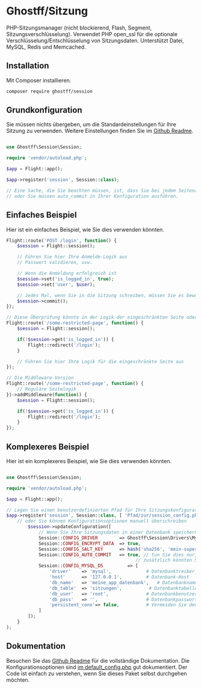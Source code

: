# Ghostff/Sitzung

PHP-Sitzungsmanager (nicht blockierend, Flash, Segment, Sitzungsverschlüsselung). Verwendet PHP open_ssl für die optionale Verschlüsselung/Entschlüsselung von Sitzungsdaten. Unterstützt Datei, MySQL, Redis und Memcached.

## Installation

Mit Composer installieren.

```bash
composer require ghostff/session
```

## Grundkonfiguration

Sie müssen nichts übergeben, um die Standardeinstellungen für Ihre Sitzung zu verwenden. Weitere Einstellungen finden Sie im [Github Readme](https://github.com/Ghostff/Session).

```php

use Ghostff\Session\Session;

require 'vendor/autoload.php';

$app = Flight::app();

$app->register('session', Session::class);

// Eine Sache, die Sie beachten müssen, ist, dass Sie bei jedem Seitenaufruf Ihre Sitzung bestätigen müssen
// oder Sie müssen auto_commit in Ihrer Konfiguration ausführen.
```

## Einfaches Beispiel

Hier ist ein einfaches Beispiel, wie Sie dies verwenden könnten.

```php
Flight::route('POST /login', function() {
	$session = Flight::session();

	// Führen Sie hier Ihre Anmelde-Logik aus
	// Passwort validieren, usw.

	// Wenn die Anmeldung erfolgreich ist
	$session->set('is_logged_in', true);
	$session->set('user', $user);

	// Jedes Mal, wenn Sie in die Sitzung schreiben, müssen Sie es bewusst bestätigen.
	$session->commit();
});

// Diese Überprüfung könnte in der Logik der eingeschränkten Seite oder in Middleware eingebettet sein.
Flight::route('/some-restricted-page', function() {
	$session = Flight::session();

	if(!$session->get('is_logged_in')) {
		Flight::redirect('/login');
	}

	// Führen Sie hier Ihre Logik für die eingeschränkte Seite aus
});

// Die Middleware-Version
Flight::route('/some-restricted-page', function() {
	// Reguläre Seitelogik
})->addMiddleware(function() {
	$session = Flight::session();

	if(!$session->get('is_logged_in')) {
		Flight::redirect('/login');
	}
});
```

## Komplexeres Beispiel

Hier ist ein komplexeres Beispiel, wie Sie dies verwenden könnten.

```php

use Ghostff\Session\Session;

require 'vendor/autoload.php';

$app = Flight::app();

// Legen Sie einen benutzerdefinierten Pfad für Ihre Sitzungskonfigurationsdatei fest und geben Sie eine zufällige Zeichenfolge für die Sitzungs-ID an
$app->register('session', Session::class, [ 'Pfad/zur/session_config.php', bin2hex(random_bytes(32)) ], function(Session $session) {
	// oder Sie können Konfigurationsoptionen manuell überschreiben
		$session->updateConfiguration([
			// Wenn Sie Ihre Sitzungsdaten in einer Datenbank speichern möchten (gut, wenn Sie etwas Ähnliches wie "Melden Sie mich von allen Geräten ab" möchten)
			Session::CONFIG_DRIVER        => Ghostff\Session\Drivers\MySql::class,
			Session::CONFIG_ENCRYPT_DATA  => true,
			Session::CONFIG_SALT_KEY      => hash('sha256', 'mein-super-GEH3IM3S-Salz'), // bitte ändern Sie dies in etwas anderes
			Session::CONFIG_AUTO_COMMIT   => true, // tun Sie dies nur, wenn es erforderlich ist und/oder es schwierig ist, Ihre Sitzung zu bestätigen.
												// zusätzlich könnten Sie Flight::after('start', function() { Flight::session()->commit(); }); ausführen
			Session::CONFIG_MYSQL_DS         => [
				'driver'    => 'mysql',             # Datenbanktreiber für PDO-DSN z.B. (mysql:host=...;dbname=...)
				'host'      => '127.0.0.1',         # Datenbank-Host
				'db_name'   => 'meine_app_datenbank',   # Datenbankname
				'db_table'  => 'sitzungen',          # Datenbanktabelle
				'db_user'   => 'root',              # Datenbankbenutzername
				'db_pass'   => '',                  # Datenbankpasswort
				'persistent_conn'=> false,          # Vermeiden Sie den Overhead beim Herstellen einer neuen Verbindung jedes Mal, wenn ein Skript mit einer Datenbank sprechen muss, was zu einer schnelleren Webanwendung führt. FINDEN SIE IHREN EIGENEN WEG
			]
		]);
	}
);
```

## Dokumentation

Besuchen Sie das [Github Readme](https://github.com/Ghostff/Session) für die vollständige Dokumentation. Die Konfigurationsoptionen sind [im default_config.php](https://github.com/Ghostff/Session/blob/master/src/default_config.php) gut dokumentiert. Der Code ist einfach zu verstehen, wenn Sie dieses Paket selbst durchgehen möchten.